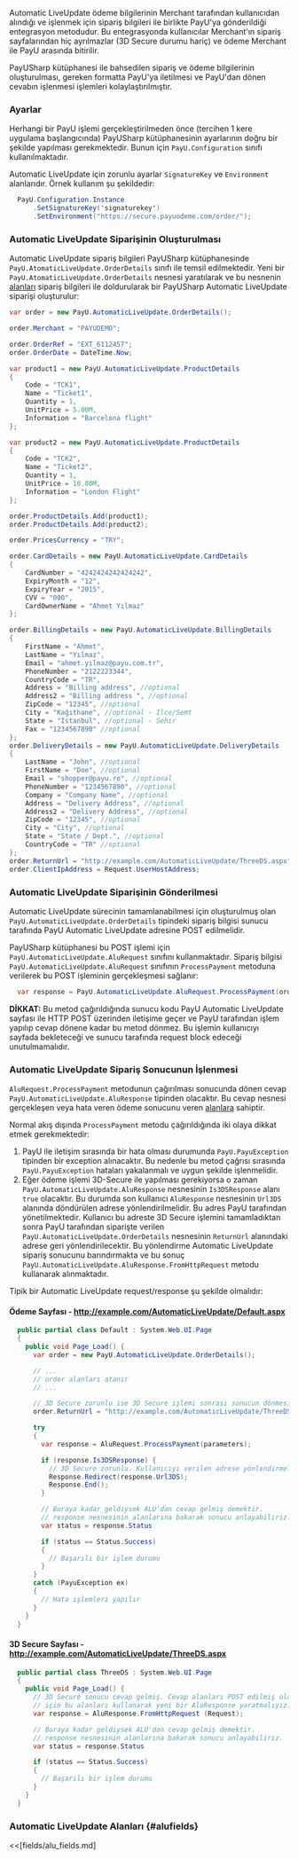Automatic LiveUpdate ödeme bilgilerinin Merchant tarafından kullanıcıdan alındığı ve işlenmek için sipariş bilgileri ile birlikte PayU'ya gönderildiği entegrasyon metodudur. Bu entegrasyonda kullanıcılar Merchant'ın sipariş sayfalarından hiç ayrılmazlar (3D Secure durumu hariç) ve ödeme Merchant ile PayU arasında bitirilir.

PayUSharp kütüphanesi ile bahsedilen sipariş ve ödeme bilgilerinin oluşturulması, gereken formatta PayU'ya iletilmesi ve PayU'dan dönen cevabın işlenmesi işlemleri kolaylaştırılmıştır.

### Ayarlar

Herhangi bir PayU işlemi gerçekleştirilmeden önce (tercihen 1 kere uygulama başlangıcında) PayUSharp kütüphanesinin ayarlarının doğru bir şekilde yapılması gerekmektedir. Bunun için `PayU.Configuration` sınıfı kullanılmaktadır.

Automatic LiveUpdate için zorunlu ayarlar `SignatureKey` ve `Environment` alanlarıdır. Örnek kullanım şu şekildedir:

```cs
  PayU.Configuration.Instance
      .SetSignatureKey('signaturekey')
      .SetEnvironment("https://secure.payuodeme.com/order/");
```

### Automatic LiveUpdate Siparişinin Oluşturulması

Automatic LiveUpdate sipariş bilgileri PayUSharp kütüphanesinde `PayU.AtomaticLiveUpdate.OrderDetails` sınıfı ile temsil edilmektedir. Yeni bir `PayU.AtomaticLiveUpdate.OrderDetails` nesnesi yaratılarak ve bu nesnenin [alanları](#alufields) sipariş bilgileri ile doldurularak bir PayUSharp Automatic LiveUpdate siparişi oluşturulur:

```cs
var order = new PayU.AutomaticLiveUpdate.OrderDetails();

order.Merchant = "PAYUDEMO";

order.OrderRef = "EXT_6112457";
order.OrderDate = DateTime.Now;

var product1 = new PayU.AutomaticLiveUpdate.ProductDetails
{
    Code = "TCK1",
    Name = "Ticket1",
    Quantity = 1,
    UnitPrice = 5.00M,
    Information = "Barcelona flight"
};

var product2 = new PayU.AutomaticLiveUpdate.ProductDetails
{
    Code = "TCK2",
    Name = "Ticket2",
    Quantity = 1,
    UnitPrice = 10.00M,
    Information = "London Flight"
};

order.ProductDetails.Add(product1);
order.ProductDetails.Add(product2);

order.PricesCurrency = "TRY";

order.CardDetails = new PayU.AutomaticLiveUpdate.CardDetails
{
    CardNumber = "4242424242424242",
    ExpiryMonth = "12",
    ExpiryYear = "2015",
    CVV = "000",
    CardOwnerName = "Ahmet Yılmaz"
};

order.BillingDetails = new PayU.AutomaticLiveUpdate.BillingDetails
{
    FirstName = "Ahmet",
    LastName = "Yılmaz",
    Email = "ahmet.yılmaz@payu.com.tr",
    PhoneNumber = "2122223344",
    CountryCode = "TR",
    Address = "Billing address", //optional
    Address2 = "Billing address ", //optional
    ZipCode = "12345", //optional
    City = "Kağıthane", //optional - Ilce/Semt
    State = "Istanbul", //optional - Sehir
    Fax = "1234567890" //optional
};
order.DeliveryDetails = new PayU.AutomaticLiveUpdate.DeliveryDetails
{
    LastName = "John", //optional
    FirstName = "Doe", //optional
    Email = "shopper@payu.ro", //optional
    PhoneNumber = "1234567890", //optional
    Company = "Company Name", //optional
    Address = "Delivery Address", //optional
    Address2 = "Delivery Address", //optional
    ZipCode = "12345", //optional
    City = "City", //optional
    State = "State / Dept.", //optional
    CountryCode = "TR" //optional
};
order.ReturnUrl = "http://example.com/AutomaticLiveUpdate/ThreeDS.aspx";
order.ClientIpAddress = Request.UserHostAddress;
```

### Automatic LiveUpdate Siparişinin Gönderilmesi

Automatic LiveUpdate sürecinin tamamlanabilmesi için oluşturulmuş olan `PayU.AutomaticLiveUpdate.OrderDetails` tipindeki sipariş bilgisi sunucu tarafında PayU Automatic LiveUpdate adresine POST edilmelidir.

PayUSharp kütüphanesi bu POST işlemi için `PayU.AutomaticLiveUpdate.AluRequest` sınıfını kullanmaktadır. Sipariş bilgisi `PayU.AutomaticLiveUpdate.AluRequest` sınıfının `ProcessPayment` metoduna verilerek bu POST işleminin gerçekleşmesi sağlanır:

```cs
  var response = PayU.AutomaticLiveUpdate.AluRequest.ProcessPayment(order);
```

**DİKKAT:** Bu metod çağırıldığında sunucu kodu PayU Automatic LiveUpdate sayfası ile HTTP POST üzerinden iletişime geçer ve PayU tarafından işlem yapılıp cevap dönene kadar bu metod dönmez. Bu işlemin kullanıcıyı sayfada bekleteceği ve sunucu tarafında request block edeceği unutulmamalıdır.

### Automatic LiveUpdate Sipariş Sonucunun İşlenmesi

`AluRequest.ProcessPayment` metodunun çağırılması sonucunda dönen cevap `PayU.AutomaticLiveUpdate.AluResponse` tipinden olacaktır. Bu cevap nesnesi gerçekleşen veya hata veren ödeme sonucunu veren [alanlara](#alufields) sahiptir.

Normal akış dışında `ProcessPayment` metodu çağırıldığında iki olaya dikkat etmek gerekmektedir:

1. PayU ile iletişim sırasında bir hata olması durumunda `PayU.PayuException` tipinden bir exception alınacaktır. Bu nedenle bu metod çağrısı sırasında `PayU.PayuException` hataları yakalanmalı ve uygun şekilde işlenmelidir.
2. Eğer ödeme işlemi 3D-Secure ile yapılması gerekiyorsa o zaman `PayU.AutomaticLiveUpdate.AluResponse` nesnesinin `Is3DSResponse` alanı `true` olacaktır. Bu durumda son kullanıcı `AluResponse` nesnesinin `Url3DS` alanında döndürülen adrese yönlendirilmelidir. Bu adres PayU tarafından yönetilmektedir. Kullanıcı bu adreste 3D Secure işlemini tamamladıktan sonra PayU tarafından siparişte verilen `PayU.AutomaticLiveUpdate.OrderDetails` nesnesinin `ReturnUrl` alanındaki adrese geri yönlendirilecektir. Bu yönlendirme Automatic LiveUpdate sipariş sonucunu barındırmakta ve bu sonuç `PayU.AutomaticLiveUpdate.AluResponse.FromHttpRequest` metodu kullanarak alınmaktadır.

Tipik bir Automatic LiveUpdate request/response şu şekilde olmalıdır:

#### Ödeme Sayfası - http://example.com/AutomaticLiveUpdate/Default.aspx

```cs
  public partial class Default : System.Web.UI.Page
  {
    public void Page_Load() {
      var order = new PayU.AutomaticLiveUpdate.OrderDetails();

      // ...
      // order alanları atanır
      // ...

      // 3D Secure zorunlu ise 3D Secure işlemi sonrası sonucun dönmesini istediğimiz adres
      order.ReturnUrl = "http://example.com/AutomaticLiveUpdate/ThreeDS.aspx";

      try
      {
        var response = AluRequest.ProcessPayment(parameters);

        if (response.Is3DSResponse) {
          // 3D Secure zorunlu. Kullanıcıyı verilen adrese yönlendirmeliyiz.
          Response.Redirect(response.Url3DS);
          Response.End();
        }

        // Buraya kadar geldiysek ALU'dan cevap gelmiş demektir.
        // response nesnesinin alanlarına bakarak sonucu anlayabiliriz.
        var status = response.Status

        if (status == Status.Success)
        {
          // Başarılı bir işlem durumu
        }
      }
      catch (PayuException ex)
      {
        // Hata işlemleri yapılır
      }
    }
  }
```

#### 3D Secure Sayfası - http://example.com/AutomaticLiveUpdate/ThreeDS.aspx

```cs
  public partial class ThreeDS : System.Web.UI.Page
  {
    public void Page_Load() {
      // 3D Secure sonucu cevap gelmiş. Cevap alanları POST edilmiş olarak geleceği
      // için bu alanları kullanarak yeni bir AluResponse yaratmalıyız.
      var response = AluResponse.FromHttpRequest (Request);

      // Buraya kadar geldiysek ALU'dan cevap gelmiş demektir.
      // response nesnesinin alanlarına bakarak sonucu anlayabiliriz.
      var status = response.Status

      if (status == Status.Success)
      {
        // Başarılı bir işlem durumu
      }
    }
  }
```

### Automatic LiveUpdate Alanları {#alufields}

<<[fields/alu_fields.md]

